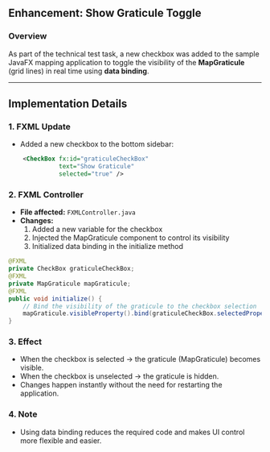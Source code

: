 
## Enhancement: Show Graticule Toggle

### Overview
As part of the technical test task, a new checkbox was added to the sample JavaFX mapping application
to toggle the visibility of the **MapGraticule** (grid lines) in real time using **data binding**.

---

## Implementation Details

### 1. FXML Update 
- Added a new checkbox to the bottom sidebar:
```xml
    <CheckBox fx:id="graticuleCheckBox"
              text="Show Graticule"
              selected="true" />
```
### 2. FXML Controller
- **File affected:** `FXMLController.java`
- **Changes:**
    1. Added a new variable for the checkbox
    2. Injected the MapGraticule component to control its visibility
    3. Initialized data binding in the initialize method 
```java
@FXML
private CheckBox graticuleCheckBox;
@FXML
private MapGraticule mapGraticule;
@FXML
public void initialize() {
    // Bind the visibility of the graticule to the checkbox selection
    mapGraticule.visibleProperty().bind(graticuleCheckBox.selectedProperty());
}
```
### 3. Effect
- When the checkbox is selected → the graticule (MapGraticule) becomes visible.
- When the checkbox is unselected → the graticule is hidden.
- Changes happen instantly without the need for restarting the application.

### 4. Note
- Using data binding reduces the required code and makes UI control more flexible and easier.


